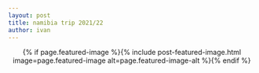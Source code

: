 ```yaml
---
layout: post
title: namibia trip 2021/22
author: ivan
---
```

<header>
{% if page.featured-image %}{% include post-featured-image.html image=page.featured-image alt=page.featured-image-alt %}{% endif %}
</header>
<section class="GalleryGrid">
  <a
     title= "2021"
     class= "Gallery_Photo"
     style= "background-image: url('/assets/img/years/2021.png')">
  </a>
  <a
     href="/2021/12/07/namibia.html"
     title= "2021"
     class= "Gallery_Photo"
     style= "background-image: url('/assets/img/2021dec3/burchells_starling.JPG')">
  </a>
  <a
     href="/2021/12/07/namibia.html"
     title= "2021"
     class= "Gallery_Photo"
     style= "background-image: url('/assets/img/2021dec3/doublebanded_franklin.JPG')">
  </a>
  <a
     href="/2021/12/07/namibia.html"
     title= "2021"
     class= "Gallery_Photo"
     style= "background-image: url('/assets/img/2021dec3/dungbeetle.JPG')">
  </a>
  <a
     href="/2021/12/07/namibia.html"
     title= "2021"
     class= "Gallery_Photo"
     style= "background-image: url('/assets/img/2021dec3/greenbush_snake.JPG')">
  </a>
  <a
     href="/2021/12/07/namibia.html"
     title= "2021"
     class= "Gallery_Photo"
     style= "background-image: url('/assets/img/2021dec3/guinea.JPG')">
  </a>
  <a
     href="/2021/12/07/namibia.html"
     title= "2021"
     class= "Gallery_Photo"
     style= "background-image: url('/assets/img/2021dec3/hog.JPG')">
  </a>
  <a
     href="/2021/12/07/namibia.html"
     title= "2021"
     class= "Gallery_Photo"
     style= "background-image: url('/assets/img/2021dec3/vervet.JPG')">
  </a>
  <a
     href="/2021/12/07/namibia.html"
     title= "2021"
     class= "Gallery_Photo"
     style= "background-image: url('/assets/img/2021dec2/pied_kingfisher.JPG')">
  </a>
  <a
     href="/2021/12/07/namibia.html"
     title= "2021"
     class= "Gallery_Photo"
     style= "background-image: url('/assets/img/2021dec2/reed_cormorant.JPG')">
  </a>
  <a
     href="/2021/12/07/namibia.html"
     title= "2021"
     class= "Gallery_Photo"
     style= "background-image: url('/assets/img/2021dec2/allens_galinule.JPG')">
  </a>
  <a
     href="/2021/12/07/namibia.html"
     title= "2021"
     class= "Gallery_Photo"
     style= "background-image: url('/assets/img/2021dec2/barred_owlet.JPG')">
  </a>
  <a
     href="/2021/12/07/namibia.html"
     title= "2021"
     class= "Gallery_Photo"
     style= "background-image: url('/assets/img/2021dec2/blackbellied_bustard.JPG')">
  </a>
  <a
     href="/2021/12/07/namibia.html"
     title= "2021"
     class= "Gallery_Photo"
     style= "background-image: url('/assets/img/2021dec2/blue_bug.JPG')">
  </a>
  <a
     href="/2021/12/07/namibia.html"
     title= "2021"
     class= "Gallery_Photo"
     style= "background-image: url('/assets/img/2021dec2/hippo.JPG')">
  </a>
  <a
     href="/2021/12/07/namibia.html"
     title= "2021"
     class= "Gallery_Photo"
     style= "background-image: url('/assets/img/2021dec2/wattled_crane.JPG')">
  </a>
  <a
     href="/2021/12/07/namibia.html"
     title= "2021"
     class= "Gallery_Photo"
     style= "background-image: url('/assets/img/2021dec2/westernbanded_snakeeagle.JPG')">
  </a>
  <a
     href="/2021/12/07/namibia.html"
     title= "2021"
     class= "Gallery_Photo"
     style= "background-image: url('/assets/img/2021dec2/woodland_kingfisher.JPG')">
  </a>
  <a
     href="/2021/12/07/namibia.html"
     title= "2021"
     class= "Gallery_Photo"
     style= "background-image: url('/assets/img/2021dec2/blackcrowned_nightheron.JPG')">
  </a>
  <a
     href="/2021/12/07/namibia.html"
     title= "2021"
     class= "Gallery_Photo"
     style= "background-image: url('/assets/img/2021dec2/blue_waxbill.JPG')">
  </a>
  <a
     href="/2021/12/07/namibia.html"
     title= "2021"
     class= "Gallery_Photo"
     style= "background-image: url('/assets/img/2021dec2/bronze_mannikin.JPG')">
  </a>
  <a
     href="/2021/12/07/namibia.html"
     title= "2021"
     class= "Gallery_Photo"
     style= "background-image: url('/assets/img/2021dec2/coppertail_coucal.JPG')">
  </a>
  <a
     href="/2021/12/07/namibia.html"
     title= "2021"
     class= "Gallery_Photo"
     style= "background-image: url('/assets/img/2021dec2/drongo.JPG')">
  </a>
  <a
     href="/2021/12/07/namibia.html"
     title= "2021"
     class= "Gallery_Photo"
     style= "background-image: url('/assets/img/2021dec2/lilies.JPG')">
  </a>
  <a
     href="/2021/12/07/namibia.html"
     title= "2021"
     class= "Gallery_Photo"
     style= "background-image: url('/assets/img/2021dec2/redbilled_firefinch.JPG')">
  </a>
  <a
     href="/2021/12/07/namibia.html"
     title= "2021"
     class= "Gallery_Photo"
     style= "background-image: url('/assets/img/2021dec2/scene.JPG')">
  </a>
  <a
     href="/2021/12/07/namibia.html"
     title= "2021"
     class= "Gallery_Photo"
     style= "background-image: url('/assets/img/2021dec2/squirrel.JPG')">
  </a>
  <a
     href="/2021/12/07/namibia.html"
     title= "2021"
     class= "Gallery_Photo"
     style= "background-image: url('/assets/img/2021dec2/whitethroated_beeeater.JPG')">
  </a>
  <a
     href="/2021/12/07/namibia.html"
     title= "2021"
     class= "Gallery_Photo"
     style= "background-image: url('/assets/img/2021dec/african_jacana.JPG')">
  </a>
  <a
     title= "2021"
     href="/2021/12/07/namibia.html"
     class= "Gallery_Photo"
     style= "background-image: url('/assets/img/2021dec/fish_eagle.JPG ')">
  </a>
  <a
     title= "2021"
     href="/2021/12/07/namibia.html"
     class= "Gallery_Photo"
     style= "background-image: url('/assets/img/2021dec/osprey.JPG ')">
  </a>
  <a
     title= "2021"
     href="/2021/12/07/namibia.html"
     class= "Gallery_Photo"
     style= "background-image: url('/assets/img/2021dec/carmine_beeeater.JPG  ')">
  </a>
  <a
     title= "2021"
     href="/2021/12/07/namibia.html"
     class= "Gallery_Photo"
     style= "background-image: url('/assets/img/2021dec/goliath_heron.JPG ')">
  </a>
  <a
     title= "2021"
     href="/2021/12/07/namibia.html"
     class= "Gallery_Photo"
     style= "background-image: url('/assets/img/2021dec/shell.JPG')">
  </a>
  <a
     title= "2021"
     href="/2021/12/07/namibia.html"
     class= "Gallery_Photo"
     style= "background-image: url('/assets/img/2021dec/crested_barbet01.JPG ')">
  </a>
  <a
     title= "2021"
     href="/2021/12/07/namibia.html"
     class= "Gallery_Photo"
     style= "background-image: url('/assets/img/2021dec/crested_barbet02.JPG ')">
  </a>
  <a
     title= "2021"
     href="/2021/12/07/namibia.html"
     class= "Gallery_Photo"
     style= "background-image: url('/assets/img/2021dec/wood_owl.JPG')">
  </a>
  <a
     title= "2021"
     href="/2021/12/07/namibia.html"
     class= "Gallery_Photo"
     style= "background-image: url('/assets/img/2021dec/crocodile.JPG')">
  </a>
  <a
     title= "2021"
     href="/2021/12/07/namibia.html"
     class= "Gallery_Photo"
     style= "background-image: url('/assets/img/2021dec/openbill_skimmer.JPG')">
  </a>
  <a
     title= "2021"
     href="/2021/12/07/namibia.html"
     class= "Gallery_Photo"
     style= "background-image: url('/assets/img/2021dec/centipede.JPG')">
  </a>
  <a
     title= "2021"
     href="/2021/12/07/namibia.html"
     class= "Gallery_Photo"
     style= "background-image: url('/assets/img/2021dec/lesserspotted_eagle.JPG')">
  </a>
  <a
     title= "2021"
     href="/2021/12/07/namibia.html"
     class= "Gallery_Photo"
     style= "background-image: url('/assets/img/2021dec/levaillants_cuckoo.JPG')">
  </a>
  <a
     title= "2021"
     href="/2021/12/07/namibia.html"
     class= "Gallery_Photo"
     style= "background-image: url('/assets/img/2021dec/monitor.JPG')">
  </a>
  <a
     title= "2021"
     href="/2021/12/07/namibia.html"
     class= "Gallery_Photo"
     style= "background-image: url('/assets/img/2021dec/trumpeter_hornbill.JPG')">
  </a>
  <a
     title= "2021"
     href="/2021/12/07/namibia.html"
     class= "Gallery_Photo"
     style= "background-image: url('/assets/img/2021dec/whitebrow_robin.JPG')">
  </a>
  <a
     title= "2021"
     href="/2021/12/07/namibia.html"
     class= "Gallery_Photo"
     style= "background-image: url('/assets/img/2021Nov/reed_cormorant.JPG')">
  </a>
  <a
     title= "2021"
     href="/2021/12/07/namibia.html"
     class= "Gallery_Photo"
     style= "background-image: url('/assets/img/2021Nov/sunset.JPG')">
  </a>
  <a
     title= "2021"
     href="/2021/12/07/namibia.html"
     class= "Gallery_Photo"
     style= "background-image: url('/assets/img/2021Nov/dungbeetle.JPG')">
  </a>
  <a
     title= "2021"
     href="/2021/12/07/namibia.html"
     class= "Gallery_Photo"
     style= "background-image: url('/assets/img/2021Nov/ross_turaco.JPG')">
  </a>
  <a
     title= "2021"
     href="/2021/12/07/namibia.html"
     class= "Gallery_Photo"
     style= "background-image: url('/assets/img/2021Nov/pytilia.JPG')">
  </a>
  <a
     title= "2021"
     href="/2021/12/07/namibia.html"
     class= "Gallery_Photo"
     style= "background-image: url('/assets/img/2021Nov/paradise_flycatcher.JPG')">
  </a>
  <a
     title= "2021"
     href="/2021/12/07/namibia.html"
     class= "Gallery_Photo"
     style= "background-image: url('/assets/img/2021Nov/bulbul.JPG')">
  </a>
  <a
     title= "2021"
     href="/2021/12/07/namibia.html"
     class= "Gallery_Photo"
     style= "background-image: url('/assets/img/2021Nov/redbilled_spurfowl.JPG')">
  </a>
  <a
     title= "2021"
     href="/2021/12/07/namibia.html"
     class= "Gallery_Photo"
     style= "background-image: url('/assets/img/2021Nov/redbilled_hornbill.JPG')">
  </a>
  <a
     title= "2021"
     href="/2021/12/07/namibia.html"
     class= "Gallery_Photo"
     style= "background-image: url('/assets/img/2021Nov/african_weaver.JPG')">
  </a>

</section>
